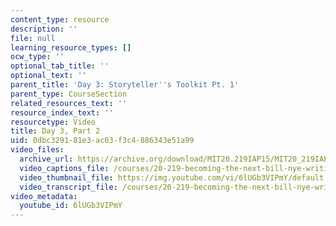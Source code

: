 ```yaml
---
content_type: resource
description: ''
file: null
learning_resource_types: []
ocw_type: ''
optional_tab_title: ''
optional_text: ''
parent_title: 'Day 3: Storyteller''s Toolkit Pt. 1'
parent_type: CourseSection
related_resources_text: ''
resource_index_text: ''
resourcetype: Video
title: Day 3, Part 2
uid: 0dbc3291-81e3-ac03-f3c4-886343e51a99
video_files:
  archive_url: https://archive.org/download/MIT20.219IAP15/MIT20_219IAP15_D03P2_300k.mp4
  video_captions_file: /courses/20-219-becoming-the-next-bill-nye-writing-and-hosting-the-educational-show-january-iap-2015/edfe1ed6ba815dde8607eb08ed382f07_6lUGb3VIPmY.vtt
  video_thumbnail_file: https://img.youtube.com/vi/6lUGb3VIPmY/default.jpg
  video_transcript_file: /courses/20-219-becoming-the-next-bill-nye-writing-and-hosting-the-educational-show-january-iap-2015/41cc2999c4f8f2709f0e243b4cc5881c_6lUGb3VIPmY.pdf
video_metadata:
  youtube_id: 6lUGb3VIPmY
---
```


